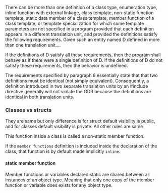 

There can be more than one definition of a class type, enumeration type, inline function with external linkage, class template, non-static function template, static data member of a class template, member function of a class template, or template specialization for which some template parameters are not specified in a program provided that each definition appears in a different translation unit, and provided the definitions satisfy the following requirements. Given such an entity named D defined in more than one translation unit....

If the definitions of D satisfy all these requirements, then the program shall behave as if there were a single definition of D. If the definitions of D do not satisfy these requirements, then the behavior is undefined.

The requirements specified by paragraph 6 essentially state that that two definitions must be identical (not simply equivalent). Consequently, a definition introduced in two separate translation units by an #include directive generally will not violate the ODR because the definitions are identical in both translation units.



### Classes vs structs

They are same but only difference is for struct default visibility is public,
and for classes default visibility is private. All other rules are same

This function inside a class is called a non-static member function.

If the `member functions` definition is included inside the declaration of the class, that function is by default made implicitly `inline`.

#### static member function

Member functions or variables declared static are shared between all instances of an object type. Meaning that only one copy of the member function or variable does exists for any object type.

